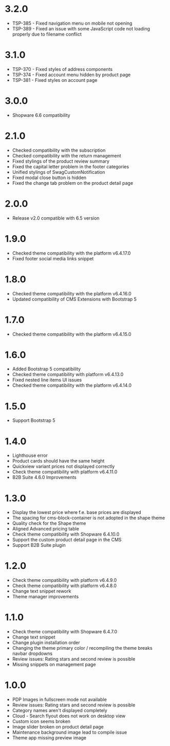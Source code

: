 # 3.2.0
- TSP-385 - Fixed navigation menu on mobile not opening
- TSP-389 - Fixed an issue with some JavaScript code not loading properly due to filename conflict

# 3.1.0
- TSP-370 - Fixed styles of address components
- TSP-374 - Fixed account menu hidden by product page
- TSP-381 - Fixed styles on account page

# 3.0.0
* Shopware 6.6 compatibility

# 2.1.0
- Checked compatibility with the subscription
- Checked compatibility with the return management
- Fixed stylings of the product review summary
- Fixed the capital letter problem in the footer categories
- Unified stylings of SwagCustomNotification
- Fixed modal close button is hidden
- Fixed the change tab problem on the product detail page

# 2.0.0
- Release v2.0 compatible with 6.5 version

# 1.9.0
- Checked theme compatibility with the platform v6.4.17.0
- Fixed footer social media links snippet

# 1.8.0
- Checked theme compatibility with the platform v6.4.16.0
- Updated compatibility of CMS Extensions with Bootstrap 5

# 1.7.0
- Checked theme compatibility with the platform v6.4.15.0

# 1.6.0
- Added Bootstrap 5 compatibility
- Checked theme compatibility with platform v6.4.13.0
- Fixed nested line items UI issues
- Checked theme compatibility with the platform v6.4.14.0

# 1.5.0
- Support Bootstrap 5

# 1.4.0
- Lighthouse error
- Product cards should have the same height
- Quickview variant prices not displayed correctly
- Check theme compatibility with platform v6.4.11.0
- B2B Suite 4.6.0 Improvements

# 1.3.0
- Display the lowest price where f.e. base prices are displayed
- The spacing for cms-block-container is not adopted in the shape theme
- Quality check for the Shape theme
- Aligned Advanced pricing table
- Check theme compatibility with Shopware 6.4.10.0
- Support the custom product detail page in the CMS
- Support B2B Suite plugin

# 1.2.0
- Check theme compatibility with platform v6.4.9.0
- Check theme compatibility with platform v6.4.8.0
- Change text snippet rework
- Theme manager improvements

# 1.1.0
- Check theme compatibility with Shopware 6.4.7.0
- Change text snippet
- Change plugin installation order
- Changing the theme primary color / recompiling the theme breaks navbar dropdowns
- Review issues: Rating stars and second review is possible
- Missing snippets on management page

# 1.0.0
- PDP Images in fullscreen mode not available
- Review issues: Rating stars and second review is possible
- Category names aren't displayed completely
- Cloud - Search flyout does not work on desktop view
- Custom icon seems broken
- Image slider broken on product detail page
- Maintenance background image lead to compile issue
- Theme app missing preview image
